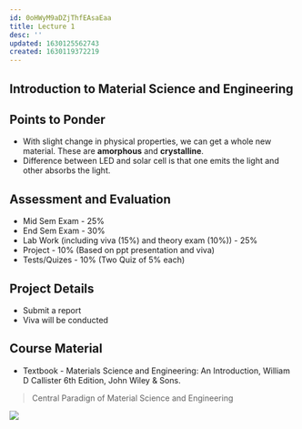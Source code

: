 ```yaml
---
id: 0oHWyM9aDZjThfEAsaEaa
title: Lecture 1
desc: ''
updated: 1630125562743
created: 1630119372219
---
```


## Introduction to Material Science and Engineering

## Points to Ponder

- With slight change in physical properties, we can get a whole new material. These are **amorphous** and **crystalline**.
- Difference between LED and solar cell is that one emits the light and other absorbs the light.

## Assessment and Evaluation

- Mid Sem Exam - 25%
- End Sem Exam - 30%
- Lab Work (including viva (15%) and theory exam (10%)) - 25%
- Project - 10% (Based on ppt presentation and viva)
- Tests/Quizes - 10% (Two Quiz of 5% each)

## Project Details

- Submit a report
- Viva will be conducted

## Course Material

- Textbook - Materials Science and Engineering: An Introduction, William D Callister 6th Edition, John Wiley & Sons.

> Central Paradign of Material Science and Engineering

![](/assets/images/2021-08-28-10-09-21.png)

